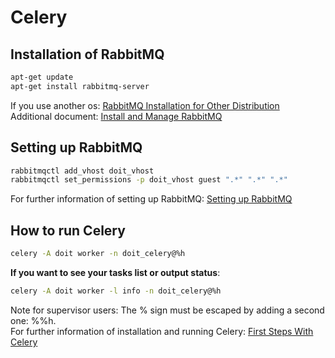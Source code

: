 # Celery


## Installation of RabbitMQ
```bash
apt-get update
apt-get install rabbitmq-server
```

If you use another os: [RabbitMQ Installation for Other Distribution](https://www.rabbitmq.com/download.html)<br>
Additional document: [Install and Manage RabbitMQ](https://www.digitalocean.com/community/tutorials/how-to-install-and-manage-rabbitmq)


## Setting up RabbitMQ
```bash
rabbitmqctl add_vhost doit_vhost
rabbitmqctl set_permissions -p doit_vhost guest ".*" ".*" ".*"
```

For further information of setting up RabbitMQ: [Setting up RabbitMQ](http://docs.celeryproject.org/en/latest/getting-started/brokers/rabbitmq.html#setting-up-rabbitmq)


## How to run Celery
```bash
celery -A doit worker -n doit_celery@%h
```

**If you want to see your tasks list or output status**:
```bash
celery -A doit worker -l info -n doit_celery@%h
```

Note for supervisor users: The % sign must be escaped by adding a second one: %%h.<br>
For further information of installation and running Celery: [First Steps With Celery](http://docs.celeryproject.org/en/latest/getting-started/first-steps-with-celery.html)
